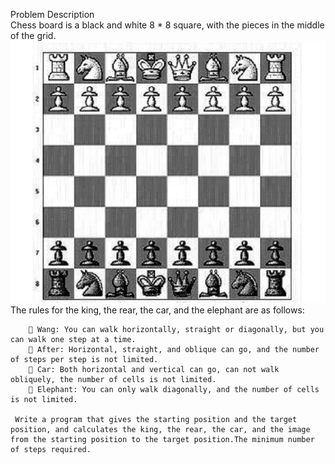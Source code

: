 Problem Description  
    Chess board is a black and white 8 * 8 square, with the pieces in the middle of the grid.    
    ![image](https://github.com/reignsocket/Distance-on-the-board/blob/master/picture.png)
    The rules for the king, the rear, the car, and the elephant are as follows:    
    
         Wang: You can walk horizontally, straight or diagonally, but you can walk one step at a time.  
         After: Horizontal, straight, and oblique can go, and the number of steps per step is not limited.  
         Car: Both horizontal and vertical can go, can not walk obliquely, the number of cells is not limited.  
         Elephant: You can only walk diagonally, and the number of cells is not limited.  
        
     Write a program that gives the starting position and the target position, and calculates the king, the rear, the car, and the image    from the starting position to the target position.The minimum number of steps required.
    
